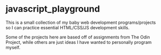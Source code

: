 # javascript_playground

This is a small collection of my baby web development programs/projects so I can practice essential HTML/CSS/JS development skills.


Some of the projects here are based off of assignments from The Odin Project, while others are just ideas I have wanted to personally program myself. 

